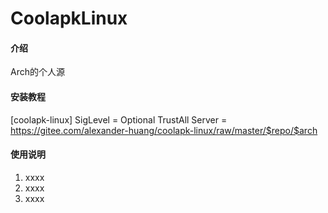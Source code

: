 # CoolapkLinux

#### 介绍
Arch的个人源


#### 安装教程

[coolapk-linux]
SigLevel = Optional TrustAll
Server = https://gitee.com/alexander-huang/coolapk-linux/raw/master/$repo/$arch

#### 使用说明

1.  xxxx
2.  xxxx
3.  xxxx
